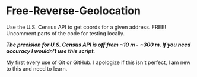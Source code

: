 # Free-Reverse-Geolocation
Use the U.S. Census API to get coords for a given address. FREE!
Uncomment parts of the code for testing locally.

***The precision for U.S. Census API is off from ~10 m - ~300 m. If you need accuracy I wouldn't use this script.***

My first every use of Git or GitHub. I apologize if this isn't perfect, I am new to this and need to learn.
